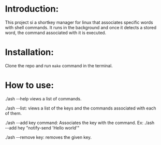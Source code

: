 # Introduction:

This project si a shortkey manager for linux that associates specific words with shell commands. It runs in the background and once it detects a stored word, the command associated with it is executed.

# Installation:

Clone the repo and run `make` command in the terminal.

# How to use:

./ash --help views a list of commands.

./ash --list:
views a list of the keys and the commands associated with each of them.

./ash --add key command:
Associates the key with the command.
Ex: ./ash --add hey "notify-send 'Hello world'"

./ash --remove key:
removes the given key.

